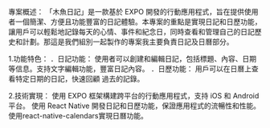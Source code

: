 專案概述：
「木魚日記」是一款基於 EXPO 開發的行動應用程式，旨在提供使用者一個簡潔、方便且功能豐富的日記體驗。本專案的重點是實現日記和日歷功能，讓用戶可以輕鬆地記錄每天的心情、事件和紀念日，同時查看和管理自己的日記歷史和計劃。那這是我們組別一起製作的專案我主要負責日記及日曆部分。


1.功能特色：
．日記功能：
    使用者可以創建和編輯日記，包括標題、內容、日期    等信息。支持文字編輯功能，豐富日記內容。
．日歷功能：
    用戶可以在日曆上查看特定日期的日記，快速回顧    過去的記錄。
    
2.技術實現：
使用 EXPO 框架構建跨平台的行動應用程式，支持 iOS 和 Android 平台。
使用 React Native 開發日記和日歷功能，保證應用程式的流暢性和性能。
使用react-native-calendars實現日曆功能。 
 
 
